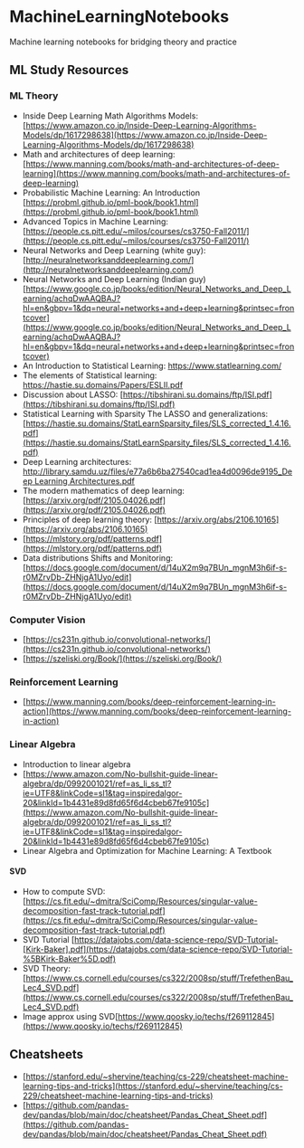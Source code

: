 # MachineLearningNotebooks
Machine learning notebooks for bridging theory and practice

## ML Study Resources

### ML Theory
- Inside Deep Learning Math Algorithms Models: [https://www.amazon.co.jp/Inside-Deep-Learning-Algorithms-Models/dp/1617298638](https://www.amazon.co.jp/Inside-Deep-Learning-Algorithms-Models/dp/1617298638)
- Math and architectures of deep learning: [https://www.manning.com/books/math-and-architectures-of-deep-learning](https://www.manning.com/books/math-and-architectures-of-deep-learning)
- Probabilistic Machine Learning: An Introduction [https://probml.github.io/pml-book/book1.html](https://probml.github.io/pml-book/book1.html)
- Advanced Topics in Machine Learning: [https://people.cs.pitt.edu/~milos/courses/cs3750-Fall2011/](https://people.cs.pitt.edu/~milos/courses/cs3750-Fall2011/)
- Neural Networks and Deep Learning (white guy): [http://neuralnetworksanddeeplearning.com/](http://neuralnetworksanddeeplearning.com/)
- Neural Networks and Deep Learning (Indian guy) [https://www.google.co.jp/books/edition/Neural_Networks_and_Deep_Learning/achqDwAAQBAJ?hl=en&gbpv=1&dq=neural+networks+and+deep+learning&printsec=frontcover](https://www.google.co.jp/books/edition/Neural_Networks_and_Deep_Learning/achqDwAAQBAJ?hl=en&gbpv=1&dq=neural+networks+and+deep+learning&printsec=frontcover)
- An Introduction to Statistical Learning: https://www.statlearning.com/
- The elements of Statistical learning: https://hastie.su.domains/Papers/ESLII.pdf
- Discussion about LASSO: [https://tibshirani.su.domains/ftp/ISI.pdf](https://tibshirani.su.domains/ftp/ISI.pdf)
- Statistical Learning with Sparsity The LASSO and generalizations: [https://hastie.su.domains/StatLearnSparsity_files/SLS_corrected_1.4.16.pdf](https://hastie.su.domains/StatLearnSparsity_files/SLS_corrected_1.4.16.pdf)
- Deep Learning architectures: [http://library.samdu.uz/files/e77a6b6ba27540cad1ea4d0096de9195_Deep Learning Architectures.pdf](http://library.samdu.uz/files/e77a6b6ba27540cad1ea4d0096de9195_Deep%20Learning%20Architectures.pdf)
- The modern mathematics of deep learning: [https://arxiv.org/pdf/2105.04026.pdf](https://arxiv.org/pdf/2105.04026.pdf)
- Principles of deep learning theory: [https://arxiv.org/abs/2106.10165](https://arxiv.org/abs/2106.10165)
- [https://mlstory.org/pdf/patterns.pdf](https://mlstory.org/pdf/patterns.pdf)
- Data distributions Shifts and Monitoring: [https://docs.google.com/document/d/14uX2m9q7BUn_mgnM3h6if-s-r0MZrvDb-ZHNjgA1Uyo/edit](https://docs.google.com/document/d/14uX2m9q7BUn_mgnM3h6if-s-r0MZrvDb-ZHNjgA1Uyo/edit)

### Computer Vision
- [https://cs231n.github.io/convolutional-networks/](https://cs231n.github.io/convolutional-networks/)
- [https://szeliski.org/Book/](https://szeliski.org/Book/)

### Reinforcement Learning
- [https://www.manning.com/books/deep-reinforcement-learning-in-action](https://www.manning.com/books/deep-reinforcement-learning-in-action)

### Linear Algebra
- Introduction to linear algebra
- [https://www.amazon.com/No-bullshit-guide-linear-algebra/dp/0992001021/ref=as_li_ss_tl?ie=UTF8&linkCode=sl1&tag=inspiredalgor-20&linkId=1b4431e89d8fd65f6d4cbeb67fe9105c](https://www.amazon.com/No-bullshit-guide-linear-algebra/dp/0992001021/ref=as_li_ss_tl?ie=UTF8&linkCode=sl1&tag=inspiredalgor-20&linkId=1b4431e89d8fd65f6d4cbeb67fe9105c)
- Linear Algebra and Optimization for Machine Learning: A Textbook
#### SVD
- How to compute SVD: [https://cs.fit.edu/~dmitra/SciComp/Resources/singular-value-decomposition-fast-track-tutorial.pdf](https://cs.fit.edu/~dmitra/SciComp/Resources/singular-value-decomposition-fast-track-tutorial.pdf)
- SVD Tutorial [https://datajobs.com/data-science-repo/SVD-Tutorial-[Kirk-Baker].pdf](https://datajobs.com/data-science-repo/SVD-Tutorial-%5BKirk-Baker%5D.pdf)
- SVD Theory: [https://www.cs.cornell.edu/courses/cs322/2008sp/stuff/TrefethenBau_Lec4_SVD.pdf](https://www.cs.cornell.edu/courses/cs322/2008sp/stuff/TrefethenBau_Lec4_SVD.pdf)
- Image approx using SVD[https://www.qoosky.io/techs/f269112845](https://www.qoosky.io/techs/f269112845)

## Cheatsheets
- [https://stanford.edu/~shervine/teaching/cs-229/cheatsheet-machine-learning-tips-and-tricks](https://stanford.edu/~shervine/teaching/cs-229/cheatsheet-machine-learning-tips-and-tricks)
- [https://github.com/pandas-dev/pandas/blob/main/doc/cheatsheet/Pandas_Cheat_Sheet.pdf](https://github.com/pandas-dev/pandas/blob/main/doc/cheatsheet/Pandas_Cheat_Sheet.pdf)
